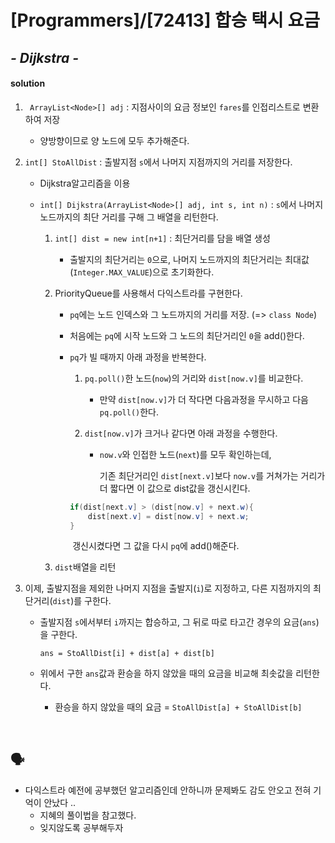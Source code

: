 # [Programmers]/[72413] 합승 택시 요금

## *- Dijkstra -*

#### solution

1. ` ArrayList<Node>[] adj` : 지점사이의 요금 정보인 `fares`를 인접리스트로 변환하여 저장
   * 양방향이므로 양 노드에 모두 추가해준다.

2. `int[] StoAllDist` : 출발지점 `s`에서 나머지 지점까지의 거리를 저장한다.

   * Dijkstra알고리즘을 이용

   * `int[] Dijkstra(ArrayList<Node>[] adj, int s, int n)` : `s`에서 나머지 노드까지의 최단 거리를 구해 그 배열을 리턴한다.

     1. `int[] dist = new int[n+1]` : 최단거리를 담을 배열 생성

        * 출발지의 최단거리는 `0`으로, 나머지 노드까지의 최단거리는 최대값(`Integer.MAX_VALUE`)으로 초기화한다.

     2. PriorityQueue를 사용해서 다익스트라를 구현한다.

        * `pq`에는 노드 인덱스와 그 노드까지의 거리를 저장. (=> `class Node`)

        * 처음에는 `pq`에 시작 노드와 그 노드의 최단거리인 `0`을 add()한다.

        * `pq`가 빌 때까지 아래 과정을 반복한다.

          1. `pq.poll()`한 노드(`now`)의 거리와 `dist[now.v]`를 비교한다.
             * 만약 `dist[now.v]`가 더 작다면 다음과정을 무시하고 다음 `pq.poll()`한다.

          2. `dist[now.v]`가 크거나 같다면 아래 과정을 수행한다.

             * `now.v`와 인접한 노드(`next`)를 모두 확인하는데,

               기존 최단거리인 `dist[next.v]`보다 `now.v`를 거쳐가는 거리가 더 짧다면 이 값으로 dist값을 갱신시킨다.

          ```java
          if(dist[next.v] > (dist[now.v] + next.w){
              dist[next.v] = dist[now.v] + next.w;
          }
          ```

          ​		갱신시켰다면 그 값을 다시 `pq`에 add()해준다.

     3. `dist`배열을 리턴

3. 이제, 출발지점을 제외한 나머지 지점을 출발지(`i`)로 지정하고, 다른 지점까지의 최단거리(`dist`)를 구한다.

   * 출발지점 `s`에서부터 `i`까지는 합승하고, 그 뒤로 따로 타고간 경우의 요금(`ans`)을 구한다.

     `ans = StoAllDist[i] + dist[a] + dist[b]`

   * 위에서 구한 `ans`값과 환승을 하지 않았을 때의 요금을 비교해 최솟값을 리턴한다.

     * 환승을 하지 않았을 때의 요금 = `StoAllDist[a] + StoAllDist[b]`

</br>

## :speaking_head:

* 다익스트라 예전에 공부했던 알고리즘인데 안하니까 문제봐도 감도 안오고 전혀 기억이 안났다 ..
  * 지혜의 풀이법을 참고했다.
  * 잊지않도록 공부해두자